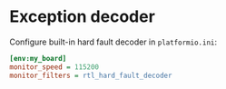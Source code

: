 # Exception decoder

Configure built-in hard fault decoder in `platformio.ini`:

```ini
[env:my_board]
monitor_speed = 115200
monitor_filters = rtl_hard_fault_decoder
```
